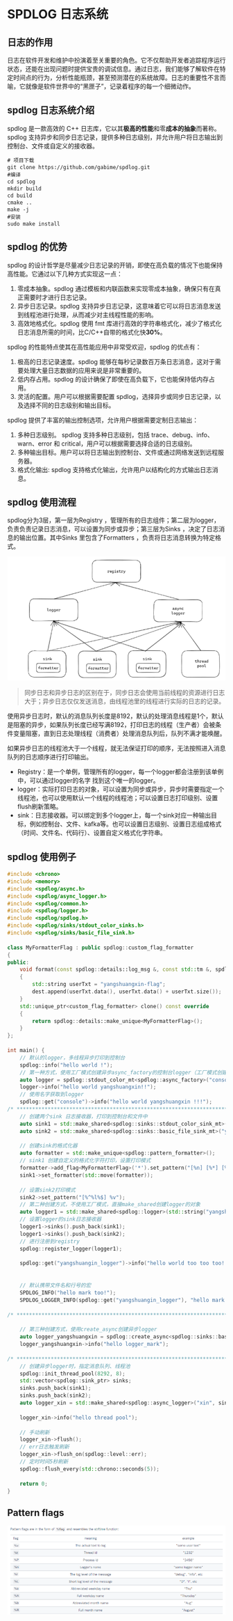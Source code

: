 # SPDLOG 日志系统

## 日志的作用

日志在软件开发和维护中扮演着至关重要的角色。它不仅帮助开发者追踪程序运行状态，还能在出现问题时提供宝贵的调试信息。通过日志，我们能够了解软件在特定时间点的行为，分析性能瓶颈，甚至预测潜在的系统故障。日志的重要性不言而喻，它就像是软件世界中的“黑匣子”，记录着程序的每一个细微动作。

## spdlog 日志系统介绍

spdlog 是一款高效的 C++ 日志库，它以其**极高的性能**和零**成本的抽象**而著称。spdlog 支持异步和同步日志记录，提供多种日志级别，并允许用户将日志输出到控制台、文件或自定义的接收器。

```shell
# 项目下载
git clone https://github.com/gabime/spdlog.git
#编译
cd spdlog
mkdir build
cd build
cmake ..
make -j
#安装
sudo make install
```

## spdlog 的优势

spdlog 的设计哲学是尽量减少日志记录的开销，即使在高负载的情况下也能保持高性能。它通过以下几种方式实现这一点：

1. 零成本抽象。spdlog 通过模板和内联函数来实现零成本抽象，确保只有在真正需要时才进行日志记录。
2. 异步日志记录。spdlog 支持异步日志记录，这意味着它可以将日志消息发送到线程池进行处理，从而减少对主线程性能的影响。
3. 高效地格式化。spdlog 使用 fmt 库进行高效的字符串格式化，减少了格式化日志消息所需的时间，比C/C++自带的格式化快**30%**。

spdlog 的性能特点使其在高性能应用中非常受欢迎，spdlog 的优点有：

1. 极高的日志记录速度。spdlog 能够在每秒记录数百万条日志消息，这对于需要处理大量日志数据的应用来说是非常重要的。
2. 低内存占用。spdlog 的设计确保了即使在高负载下，它也能保持低内存占用。
3. 灵活的配置。用户可以根据需要配置 spdlog，选择异步或同步日志记录，以及选择不同的日志级别和输出目标。

spdlog 提供了丰富的输出控制选项，允许用户根据需要定制日志输出：

1. 多种日志级别。 spdlog 支持多种日志级别，包括 trace、debug、info、warn、error 和 critical，用户可以根据需要选择合适的日志级别。
2. 多种输出目标。用户可以将日志输出到控制台、文件或通过网络发送到远程服务器。
3. 格式化输出: spdlog 支持格式化输出，允许用户以结构化的方式输出日志消息。

## spdlog 使用流程

spdlog分为3层，第一层为Registry ，管理所有的日志组件；第二层为logger，负责负责记录日志消息，可以设置为同步或异步；第三层为Sinks ，决定了日志消息的输出位置。其中Sinks 里包含了Formatters ，负责将日志消息转换为特定格式。

![sdplog](./sdplog.assets/image-20240907231659305.png)

> 同步日志和异步日志的区别在于，同步日志会使用当前线程的资源进行日志大于；异步日志仅仅发送消息，由线程池里的线程进行实际的日志的记录。

使用异步日志时，默认的消息队列长度是8192，默认的处理消息线程是1个，默认是阻塞的异步，如果队列长度已经写满8192，打印日志的线程（生产者）会被条件变量阻塞，直到日志处理线程（消费者）处理消息队列后，队列不满才能唤醒。

如果异步日志的线程池大于一个线程，就无法保证打印的顺序，无法按照进入消息队列的日志顺序进行打印输出。

- Registry：是一个单例，管理所有的logger，每一个logger都会注册到该单例中，可以通过logger的名字 找到这个唯一的logger。
- logger：实际打印日志的对象，可以设置为同步或异步，异步时需要指定一个线程池，也可以使用默认一个线程的线程池；可以设置日志打印级别、设置flush刷新策略。
- sink：日志接收器。可以绑定到多个logger上，每一个sink对应一种输出目标，例如控制台、文件、kafka等。也可以设置日志级别、设置日志组成格式（时间、文件名、代码行）、设置自定义格式化字符串。

## spdlog 使用例子

```c++
#include <chrono>
#include <memory>
#include <spdlog/async.h>
#include <spdlog/async_logger.h>
#include <spdlog/common.h>
#include <spdlog/logger.h>
#include <spdlog/spdlog.h>
#include <spdlog/sinks/stdout_color_sinks.h>
#include <spdlog/sinks/basic_file_sink.h>

class MyFormatterFlag : public spdlog::custom_flag_formatter
{
public:
    void format(const spdlog::details::log_msg &, const std::tm &, spdlog::memory_buf_t &dest) override
    {
        std::string userTxt = "yangshuangxin-flag";
        dest.append(userTxt.data(), userTxt.data() + userTxt.size());
    }
    std::unique_ptr<custom_flag_formatter> clone() const override
    {
        return spdlog::details::make_unique<MyFormatterFlag>();
    }
};

int main() {
    // 默认的logger，多线程异步打印到控制台
    spdlog::info("hello world !");
    // 第一种方式，使用工厂模式创建异步async_factory的控制台logger（工厂模式创建默认创建同步的），有默认的shink
    auto logger = spdlog::stdout_color_mt<spdlog::async_factory>("console");
    logger->info("hello world yangshuangxin!!");
    // 使用名字获取到logger
    spdlog::get("console")->info("hello world yangshuangxin !!!");
/* ********************************************************************************** */
    // 创建两个sink 日志接收器，打印到控制台和文件中
    auto sink1 = std::make_shared<spdlog::sinks::stdout_color_sink_mt>();
    auto sink2 = std::make_shared<spdlog::sinks::basic_file_sink_mt>("yangshuangxin.txt");

    // 创建sink的格式化器
    auto formatter = std::make_unique<spdlog::pattern_formatter>();
    // sink1 创建自定义的格式化字符打印，设置打印模式
    formatter->add_flag<MyFormatterFlag>('*').set_pattern("[%n] [%*] [%^%l%$] %v");
    sink1->set_formatter(std::move(formatter));

    // 设置sink2打印模式
    sink2->set_pattern("[%^%l%$] %v");
    // 第二种创建方式，不使用工厂模式，直接make_shared创建logger的对象
    auto logger1 = std::make_shared<spdlog::logger>(std::string("yangshuangin_logger"));
    // 设置logger的sink日志接收器
    logger1->sinks().push_back(sink1);
    logger1->sinks().push_back(sink2);
    // 进行注册到registry
    spdlog::register_logger(logger1);

    spdlog::get("yangshuangin_logger")->info("hello world too too too!!!!");


    // 默认携带文件名和行号的宏
    SPDLOG_INFO("hello mark too!");
    SPDLOG_LOGGER_INFO(spdlog::get("yangshuangin_logger"), "hello mark too too !!!");

/* ********************************************************************************** */

    // 第三种创建方式，使用create_async创建异步logger
    auto logger_yangshuangxin = spdlog::create_async<spdlog::sinks::basic_file_sink_mt>("yangshuangxin", "yangshuangxin2.txt");
    logger_yangshuangxin->info("hello logger_mark");

/* ********************************************************************************** */
    // 创建异步logger时，指定消息队列、线程池
    spdlog::init_thread_pool(8292, 8);
    std::vector<spdlog::sink_ptr> sinks;
    sinks.push_back(sink1);
    sinks.push_back(sink2);
    auto logger_xin = std::make_shared<spdlog::async_logger>("xin", sinks.begin(), sinks.end(), spdlog::thread_pool(), spdlog::async_overflow_policy::overrun_oldest);

    logger_xin->info("hello thread pool");

    // 手动刷新
    logger_xin->flush();
    // err日志触发刷新
    logger_xin->flush_on(spdlog::level::err);
    // 定时时间5秒刷新
    spdlog::flush_every(std::chrono::seconds(5));

    return 0;
}
```

## Pattern flags

![flag1](./sdplog.assets/image-20240908001153854.png)

